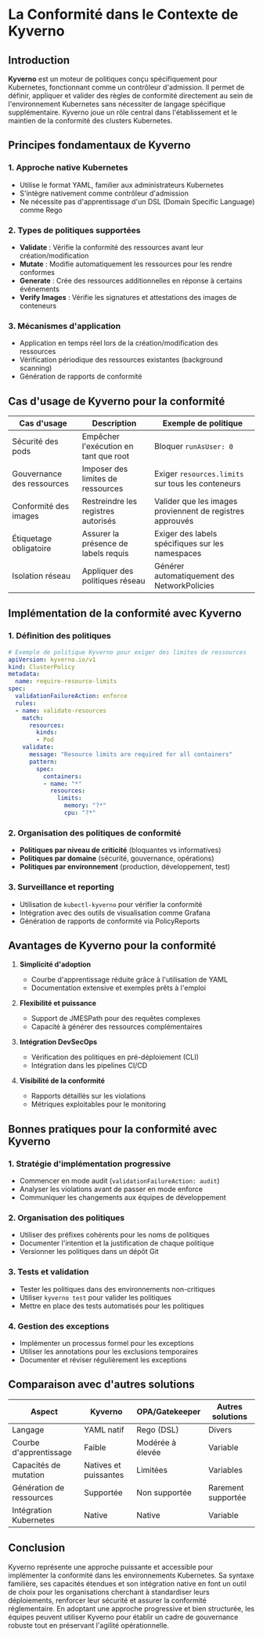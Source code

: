 # La Conformité dans le Contexte de Kyverno

## Introduction

**Kyverno** est un moteur de politiques conçu spécifiquement pour Kubernetes, fonctionnant comme un contrôleur d'admission. Il permet de définir, appliquer et valider des règles de conformité directement au sein de l'environnement Kubernetes sans nécessiter de langage spécifique supplémentaire. Kyverno joue un rôle central dans l'établissement et le maintien de la conformité des clusters Kubernetes.

## Principes fondamentaux de Kyverno

### 1. Approche native Kubernetes
- Utilise le format YAML, familier aux administrateurs Kubernetes
- S'intègre nativement comme contrôleur d'admission
- Ne nécessite pas d'apprentissage d'un DSL (Domain Specific Language) comme Rego

### 2. Types de politiques supportées
- **Validate** : Vérifie la conformité des ressources avant leur création/modification
- **Mutate** : Modifie automatiquement les ressources pour les rendre conformes
- **Generate** : Crée des ressources additionnelles en réponse à certains événements
- **Verify Images** : Vérifie les signatures et attestations des images de conteneurs

### 3. Mécanismes d'application
- Application en temps réel lors de la création/modification des ressources
- Vérification périodique des ressources existantes (background scanning)
- Génération de rapports de conformité

## Cas d'usage de Kyverno pour la conformité

| Cas d'usage | Description | Exemple de politique |
|-------------|-------------|---------------------|
| Sécurité des pods | Empêcher l'exécution en tant que root | Bloquer `runAsUser: 0` |
| Gouvernance des ressources | Imposer des limites de ressources | Exiger `resources.limits` sur tous les conteneurs |
| Conformité des images | Restreindre les registres autorisés | Valider que les images proviennent de registres approuvés |
| Étiquetage obligatoire | Assurer la présence de labels requis | Exiger des labels spécifiques sur les namespaces |
| Isolation réseau | Appliquer des politiques réseau | Générer automatiquement des NetworkPolicies |

## Implémentation de la conformité avec Kyverno

### 1. Définition des politiques

```yaml
# Exemple de politique Kyverno pour exiger des limites de ressources
apiVersion: kyverno.io/v1
kind: ClusterPolicy
metadata:
  name: require-resource-limits
spec:
  validationFailureAction: enforce
  rules:
  - name: validate-resources
    match:
      resources:
        kinds:
        - Pod
    validate:
      message: "Resource limits are required for all containers"
      pattern:
        spec:
          containers:
          - name: "*"
            resources:
              limits:
                memory: "?*"
                cpu: "?*"
```

### 2. Organisation des politiques de conformité

- **Politiques par niveau de criticité** (bloquantes vs informatives)
- **Politiques par domaine** (sécurité, gouvernance, opérations)
- **Politiques par environnement** (production, développement, test)

### 3. Surveillance et reporting

- Utilisation de `kubectl-kyverno` pour vérifier la conformité
- Intégration avec des outils de visualisation comme Grafana
- Génération de rapports de conformité via PolicyReports

## Avantages de Kyverno pour la conformité

1. **Simplicité d'adoption**
   - Courbe d'apprentissage réduite grâce à l'utilisation de YAML
   - Documentation extensive et exemples prêts à l'emploi

2. **Flexibilité et puissance**
   - Support de JMESPath pour des requêtes complexes
   - Capacité à générer des ressources complémentaires

3. **Intégration DevSecOps**
   - Vérification des politiques en pré-déploiement (CLI)
   - Intégration dans les pipelines CI/CD

4. **Visibilité de la conformité**
   - Rapports détaillés sur les violations
   - Métriques exploitables pour le monitoring

## Bonnes pratiques pour la conformité avec Kyverno

### 1. Stratégie d'implémentation progressive
- Commencer en mode audit (`validationFailureAction: audit`)
- Analyser les violations avant de passer en mode enforce
- Communiquer les changements aux équipes de développement

### 2. Organisation des politiques
- Utiliser des préfixes cohérents pour les noms de politiques
- Documenter l'intention et la justification de chaque politique
- Versionner les politiques dans un dépôt Git

### 3. Tests et validation
- Tester les politiques dans des environnements non-critiques
- Utiliser `kyverno test` pour valider les politiques
- Mettre en place des tests automatisés pour les politiques

### 4. Gestion des exceptions
- Implémenter un processus formel pour les exceptions
- Utiliser les annotations pour les exclusions temporaires
- Documenter et réviser régulièrement les exceptions

## Comparaison avec d'autres solutions

| Aspect | Kyverno | OPA/Gatekeeper | Autres solutions |
|--------|---------|----------------|------------------|
| Langage | YAML natif | Rego (DSL) | Divers |
| Courbe d'apprentissage | Faible | Modérée à élevée | Variable |
| Capacités de mutation | Natives et puissantes | Limitées | Variables |
| Génération de ressources | Supportée | Non supportée | Rarement supportée |
| Intégration Kubernetes | Native | Native | Variable |

## Conclusion

Kyverno représente une approche puissante et accessible pour implémenter la conformité dans les environnements Kubernetes. Sa syntaxe familière, ses capacités étendues et son intégration native en font un outil de choix pour les organisations cherchant à standardiser leurs déploiements, renforcer leur sécurité et assurer la conformité réglementaire. En adoptant une approche progressive et bien structurée, les équipes peuvent utiliser Kyverno pour établir un cadre de gouvernance robuste tout en préservant l'agilité opérationnelle.


